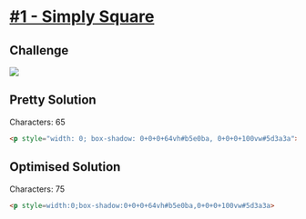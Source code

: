 # [#1 - Simply Square](https://cssbattle.dev/play/1)

## Challenge

![](https://cssbattle.dev/targets/1.png)


## Pretty Solution

Characters: 65

```HTML
<p style="width: 0; box-shadow: 0+0+0+64vh#b5e0ba, 0+0+0+100vw#5d3a3a"></p>
```

## Optimised Solution

Characters: 75

```HTML
<p style=width:0;box-shadow:0+0+0+64vh#b5e0ba,0+0+0+100vw#5d3a3a>
```